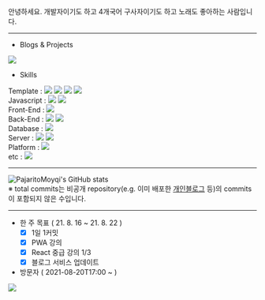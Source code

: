 안녕하세요. 개발자이기도 하고 4개국어 구사자이기도 하고 노래도 좋아하는 사람입니다.

***


- Blogs & Projects

<a href="https://www.pajaritoprojects.com"><img src="https://img.shields.io/static/v1?label=Blog&message=Pajarito Projects Blog&color=<COLOR>"/></a>


- Skills

Template : 
<img src="https://img.shields.io/badge/HTML5-E34F26?style=flat-square&logo=HTML5&logoColor=white"/></a>
<img src="https://img.shields.io/badge/EJS-b4ca65?style=flat-square&logoColor=white"/></a>
<img src="https://img.shields.io/badge/CSS3-1572B6?style=flat-square&logo=CSS3&logoColor=white"/></a>
<img src="https://img.shields.io/badge/Bootstrap-7952B3?style=flat-square&logo=Bootstrap&logoColor=white"/></a>
<br>
Javascript : 
<img src="https://img.shields.io/badge/Javascript-F7DF1E?style=flat-square&logo=JavaScript&logoColor=white"/></a>
<img src="https://img.shields.io/badge/D3.js-F9A03C?style=flat-square&logo=D3.js&logoColor=white"/></a>
<br>
Front-End : 
<img src="https://img.shields.io/badge/React-61DAFB?style=flat-square&logo=React&logoColor=white"/></a>
<br>
Back-End :
<img src="https://img.shields.io/badge/Node.js-339933?style=flat-square&logo=Node.js&logoColor=white"/></a>
<img src="https://img.shields.io/badge/Express-000000?style=flat-square&logo=Express&logoColor=white"/></a>
<br>
Database : 
<img src="https://img.shields.io/badge/MongoDB-47A248?style=flat-square&logo=MongoDB&logoColor=white"/></a>
<br>
Server : 
<img src="https://img.shields.io/badge/Linux-FCC624?style=flat-square&logo=Linux&logoColor=white"/></a>
<img src="https://img.shields.io/badge/NGINX-009639?style=flat-square&logo=NGINX&logoColor=white"/></a>
<br>
Platform : 
<img src="https://img.shields.io/badge/DigitalOcean-0080FF?style=flat-square&logo=DigitalOcean&logoColor=white"/></a>
<br>
etc : 
<img src="https://img.shields.io/badge/PWA-354A78?style=flat-square&logoColor=white"/></a>

***

![PajaritoMoyqi's GitHub stats](https://github-readme-stats.vercel.app/api?username=PajaritoMoyqi&show_icons=true&theme=radical)
<br>
&#8251; total commits는 비공개 repository(e.g. 이미 배포한 [개인블로그](http://www.pajaritoprojects.com "작은새 블로그") 등)의 commits이 포함되지 않은 수입니다.

***

- 한 주 목표 ( 21. 8. 16 ~ 21. 8. 22 )
  - [x] 1일 1커밋
  - [x] PWA 강의
  - [x] React 중급 강의 1/3
  - [x] 블로그 서비스 업데이트

- 방문자 ( 2021-08-20T17:00 ~  )

<a href="https://hits.seeyoufarm.com"><img src="https://hits.seeyoufarm.com/api/count/incr/badge.svg?url=https%3A%2F%2Fgithub.com%2FPajaritoMoyqi&count_bg=%2379C83D&title_bg=%23555555&icon=&icon_color=%23E7E7E7&title=hits&edge_flat=false"/></a>